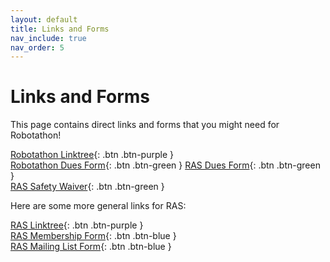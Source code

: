 ```yaml
---
layout: default
title: Links and Forms
nav_include: true
nav_order: 5
---
```


# Links and Forms

This page contains direct links and forms that you might need for Robotathon!

[Robotathon Linktree](https://linktr.ee/jeffchang0){: .btn .btn-purple }
<br>
[Robotathon Dues Form](https://utdirect.utexas.edu/txshop/item_details.WBX?application_name=ENENGALU&component=0&dept_prefix=EN&item_id=155&cat_seq_chosen=01&subcategory_seq_chosen=000){: .btn .btn-green }
[RAS Dues Form](https://utdirect.utexas.edu/nlogon/txshop/item_details.WBX?application_name=ENENGALU&component=0&dept_prefix=E2&item_id=199&cat_seq_chosen=02&subcategory_seq_chosen=000){: .btn .btn-green }
<br>
[RAS Safety Waiver](https://docs.google.com/forms/d/e/1FAIpQLSdRvNc2R3vnG0AXu4k7bypacyeB2jgF_D1nDPq76kE8WIIBmQ/viewform){: .btn .btn-green }

Here are some more general links for RAS:

[RAS Linktree](https://linktr.ee/ut.ras){: .btn .btn-purple }
<br>
[RAS Membership Form](https://docs.google.com/forms/d/e/1FAIpQLSf5v1L3MB3naSaYESixKXnwWSFYm6uatYRvCiesrBWiLwvQuQ/viewform){: .btn .btn-blue } 
<br>
[RAS Mailing List Form](https://docs.google.com/forms/d/e/1FAIpQLScdAMIHPdN18ZUY6EZq9AYJMJMIKXiRspwr9NHgzLCBaIh4nw/viewform){: .btn .btn-blue }